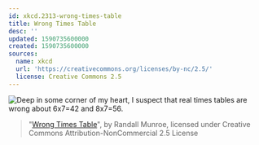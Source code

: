 ```yaml
---
id: xkcd.2313-wrong-times-table
title: Wrong Times Table
desc: ''
updated: 1590735600000
created: 1590735600000
sources:
  name: xkcd
  url: 'https://creativecommons.org/licenses/by-nc/2.5/'
  license: Creative Commons 2.5
---
```

![Deep in some corner of my heart, I suspect that real times tables are wrong about 6x7=42 and 8x7=56.](https://imgs.xkcd.com/comics/wrong_times_table.png)
> "[Wrong Times Table](https://xkcd.com/2313/)", by Randall Munroe, licensed under Creative Commons Attribution-NonCommercial 2.5 License
